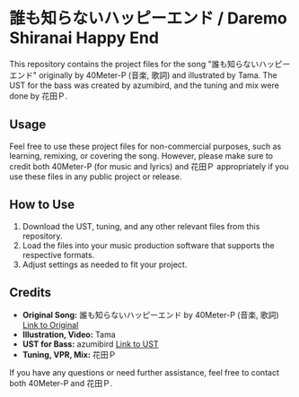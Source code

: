 # 誰も知らないハッピーエンド / Daremo Shiranai Happy End

This repository contains the project files for the song "誰も知らないハッピーエンド" originally by 40Meter-P (音楽, 歌詞) and illustrated by Tama. The UST for the bass was created by azumibird, and the tuning and mix were done by 花田Ｐ.

## Usage

Feel free to use these project files for non-commercial purposes, such as learning, remixing, or covering the song. However, please make sure to credit both 40Meter-P (for music and lyrics) and 花田Ｐ appropriately if you use these files in any public project or release.

## How to Use

1. Download the UST, tuning, and any other relevant files from this repository.
2. Load the files into your music production software that supports the respective formats.
3. Adjust settings as needed to fit your project.

## Credits

- **Original Song:** 誰も知らないハッピーエンド by 40Meter-P (音楽, 歌詞) [Link to Original](https://youtu.be/86NfhiTdA7g)
- **Illustration, Video:** Tama
- **UST for Bass:** azumibird [Link to UST](https://youtu.be/tZRNttoOgjI)
- **Tuning, VPR, Mix:** 花田Ｐ

If you have any questions or need further assistance, feel free to contact both 40Meter-P and 花田Ｐ.

